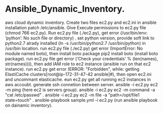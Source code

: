 # Ansible_Dynamic_Inventory.
aws cloud dynamic inventory.
Create two files ec2.py and ec2.ini in ansible installation patch /etc/ansible.
Give Execute permissions to ec2.py file (chmod 766 ec2.py).
Run ec2.py file (./ec2.py), get error (/usr/bin/env: ‘python’: No such file or directory) .
set python version, provide soft link to python2.7 alrady installed (ln -s /usr/bin/python2.7 /usr/bin/python) in /usr/bin location.
run ec2.py file (./ec2.py) get error (ImportError: No module named boto), then install boto package
pip2 install boto (install boto package).
run ec2.py file get error ('Check your credentials' % (len(names), str(names)))), then add IAM role to ec2 instance (ansible run on that ec2 instance).
run ec2.py get error (ERROR: "Forbidden", while: getting ElastiCache clusters[root@ip-172-31-47-42 ansible]#), then open ec2.ini and uncommant elasticache.
eun ec2.py get all running ec2 instances in aws accoubt. 
generate ssh connetion between server.
ansible -i ec2.py ec2 -m ping (here ec2 is servers group).
ansible -i ec2.py ec2 -m command -a "cat /etc/passwd" .
ansible -i ec2.py ec2 -m file -a "path=/opt/file1 state=touch" .
ansible-playbook sample.yml -i ec2.py (run ansible playbook on dainamic inventory).
